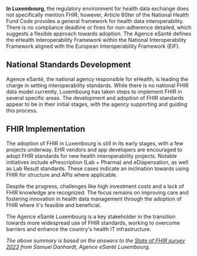 **In Luxembourg**, the regulatory environment for health data exchange does not specifically mention FHIR; however, Article 60ter of the National Health Fund Code provides a general framework for health data interoperability. There is no compliance deadline or fines for non-adherence detailed, which suggests a flexible approach towards adoption. The Agence eSanté defines the eHealth Interoperability Framework within the National Interoperability Framework aligned with the European Interoperability Framework (EIF).

## National Standards Development

Agence eSanté, the national agency responsible for eHealth, is leading the charge in setting interoperability standards. While there is no national FHIR data model currently, Luxembourg has taken steps to implement FHIR in several specific areas. The development and adoption of FHIR standards appear to be in their initial stages, with the agency supporting and guiding this process.

## FHIR Implementation

The adoption of FHIR in Luxembourg is still in its early stages, with a few projects underway. EHR vendors and app developers are encouraged to adopt FHIR standards for new health interoperability projects. Notable initiatives include ePrescription (Lab + Pharma) and eDispensation, as well as Lab Result standards. These cases indicate an inclination towards using FHIR for structure and APIs where applicable.

Despite the progress, challenges like high investment costs and a lack of FHIR knowledge are recognized. The focus remains on improving care and fostering innovation in health data management through the adoption of FHIR where it's feasible and beneficial.

The Agence eSanté Luxembourg is a key stakeholder in the transition towards more widespread use of FHIR standards, working to overcome barriers and enhance the country's health IT infrastructure.

*The above summary is based on the answers to the [State of FHIR survey 2023](https://fire.ly/blog/fhir-maturity-and-adoption-around-the-world/) from Samuel Danhardt, Agence eSanté Luxembourg.*
